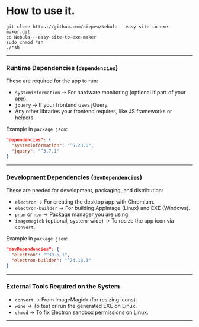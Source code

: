 




# How to use it.
```
git clone https://github.com/nizpew/Nebula---easy-site-to-exe-maker.git
cd Nebula---easy-site-to-exe-maker
sudo chmod *sh 
./*sh
```
---

### **Runtime Dependencies (`dependencies`)**

These are required for the app to run:

* `systeminformation` → For hardware monitoring (optional if part of your app).
* `jquery` → If your frontend uses jQuery.
* Any other libraries your frontend requires, like JS frameworks or helpers.

Example in `package.json`:

```json
"dependencies": {
  "systeminformation": "^5.23.0",
  "jquery": "^3.7.1"
}
```

---

### **Development Dependencies (`devDependencies`)**

These are needed for development, packaging, and distribution:

* `electron` → For creating the desktop app with Chromium.
* `electron-builder` → For building AppImage (Linux) and EXE (Windows).
* `pnpm` or `npm` → Package manager you are using.
* `imagemagick` (optional, system-wide) → To resize the app icon via `convert`.

Example in `package.json`:

```json
"devDependencies": {
  "electron": "^30.5.1",
  "electron-builder": "^24.13.3"
}
```

---

### **External Tools Required on the System**

* `convert` → From ImageMagick (for resizing icons).
* `wine` → To test or run the generated EXE on Linux.
* `chmod` → To fix Electron sandbox permissions on Linux.

---

